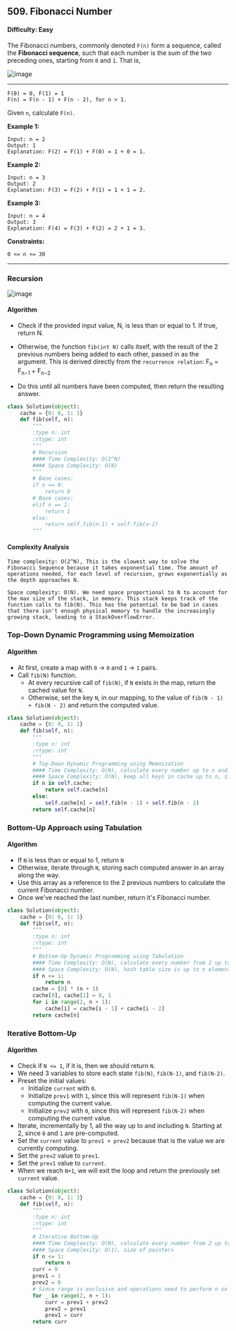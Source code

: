 ## 509. Fibonacci Number

#### Difficulty: Easy

The Fibonacci numbers, commonly denoted ```F(n)``` form a sequence, called the __Fibonacci sequence__, such that each number is the sum of the two preceding ones, starting from ```0``` and ```1```. That is,

![image](https://user-images.githubusercontent.com/35042430/206746225-cf630d85-9c02-4493-bbd1-30315a34549e.png)

---

```
F(0) = 0, F(1) = 1
F(n) = F(n - 1) + F(n - 2), for n > 1.
```

Given ```n```, calculate ```F(n)```.

__Example 1:__

```
Input: n = 2
Output: 1
Explanation: F(2) = F(1) + F(0) = 1 + 0 = 1.
```

__Example 2:__

```
Input: n = 3
Output: 2
Explanation: F(3) = F(2) + F(1) = 1 + 1 = 2.
```

__Example 3:__

```
Input: n = 4
Output: 3
Explanation: F(4) = F(3) + F(2) = 2 + 1 = 3.
```

__Constraints:__

```
0 <= n <= 30
```

---

### Recursion

![image](https://leetcode.com/problems/fibonacci-number/solutions/362772/Figures/509/fibonacciRecursion5.png)

#### Algorithm

- Check if the provided input value, N, is less than or equal to 1. If true, return N.

- Otherwise, the function ```fib(int N)``` calls itself, with the result of the 2 previous numbers being added to each other, passed in as the argument. This is derived directly from the ```recurrence relation```: F<sub>n</sub> = F<sub>n−1</sub> + F<sub>n−2</sub>
 
- Do this until all numbers have been computed, then return the resulting answer.

```Python
class Solution(object):
    cache = {0: 0, 1: 1}
    def fib(self, n):
        """
        :type n: int
        :rtype: int
        """
        # Recursion
        #### Time Complexity: O(2^N)
        #### Space Complexity: O(N)
        """
        # Base cases:
        if n == 0:
            return 0
        # Base cases:
        elif n == 1:
            return 1
        else:
            return self.fib(n-1) + self.fib(n-2)
        """
```

#### Complexity Analysis
```
Time complexity: O(2^N), This is the slowest way to solve the Fibonacci Sequence because it takes exponential time. The amount of operations needed, for each level of recursion, grows exponentially as the depth approaches N.

Space complexity: O(N). We need space proportional to N to account for the max size of the stack, in memory. This stack keeps track of the function calls to fib(N). This has the potential to be bad in cases that there isn't enough physical memory to handle the increasingly growing stack, leading to a StackOverflowError. 
```

### Top-Down Dynamic Programming using Memoization

#### Algorithm

- At first, create a map with ```0``` -> ```0``` and ```1``` -> ```1``` pairs.
- Call ```fib(N)``` function.
    - At every recursive call of ```fib(N)```, if ```N``` exists in the map, return the cached value for ```N```.
    - Otherwise, set the key ```N```, in our mapping, to the value of ```fib(N - 1) + fib(N - 2)``` and return the computed value.

```Python
class Solution(object):
    cache = {0: 0, 1: 1}
    def fib(self, n):
        """
        :type n: int
        :rtype: int
        """
        # Top-Down Dynamic Programming using Memoization
        #### Time Complexity: O(N), calculate every number up to n and store into cache dictionary. If number calculated before and stored in cache, omit calculation and return value
        #### Space Complexity: O(N), keep all keys in cache up to n, size of the stack in memory is proportional to N
        if n in self.cache:
            return self.cache[n]
        else:
            self.cache[n] = self.fib(n - 1) + self.fib(n - 2)
        return self.cache[n]
```

### Bottom-Up Approach using Tabulation

#### Algorithm

- If ```N``` is less than or equal to 1, return ```N```
- Otherwise, iterate through ```N```, storing each computed answer in an array along the way.
- Use this array as a reference to the 2 previous numbers to calculate the current Fibonacci number.
- Once we've reached the last number, return it's Fibonacci number.

```Python
class Solution(object):
    cache = {0: 0, 1: 1}
    def fib(self, n):
        """
        :type n: int
        :rtype: int
        """
        # Bottom-Up Dynamic Programming using Tabulation
        #### Time Complexity: O(N), calculate every number from 2 up to n+1
        #### Space Complexity: O(N), hash table size is up to n elements
        if n <= 1:
            return n
        cache = [0] * (n + 1)
        cache[0], cache[1] = 0, 1
        for i in range(2, n + 1):
            cache[i] = cache[i - 1] + cache[i - 2]
        return cache[n]
```

### Iterative Bottom-Up

#### Algorithm

- Check if ```N <= 1```, if it is, then we should return ```N```.
- We need 3 variables to store each state ```fib(N)```, ```fib(N-1)```, and ```fib(N-2)```.
- Preset the initial values:
  - Initialize ```current``` with ```0```.
  - Initialize ```prev1``` with ```1```, since this will represent ```fib(N-1)``` when computing the current value.
  - Initialize ```prev2``` with ```0```, since this will represent ```fib(N-2)``` when computing the current value.
- Iterate, incrementally by 1, all the way up to and including ```N```. Starting at 2, since ```0``` and ```1``` are pre-computed.
- Set the ```current``` value to ```prev1 + prev2``` because that is the value we are currently computing.
- Set the ```prev2``` value to ```prev1```.
- Set the ```prev1``` value to ```current```.
- When we reach ```N+1```, we will exit the loop and return the previously set ```current``` value.

```Python
class Solution(object):
    cache = {0: 0, 1: 1}
    def fib(self, n):
        """
        :type n: int
        :rtype: int
        """
        # Iterative Bottom-Up
        #### Time Complexity: O(N), calculate every number from 2 up to n+1
        #### Space Complexity: O(1), size of pointers
        if n <= 1:
            return n
        curr = 0
        prev1 = 1
        prev2 = 0
        # Since range is exclusive and operations need to perform n so range needs to be n+1
        for _ in range(2, n + 1):
            curr = prev1 + prev2
            prev2 = prev1
            prev1 = curr
        return curr
```

